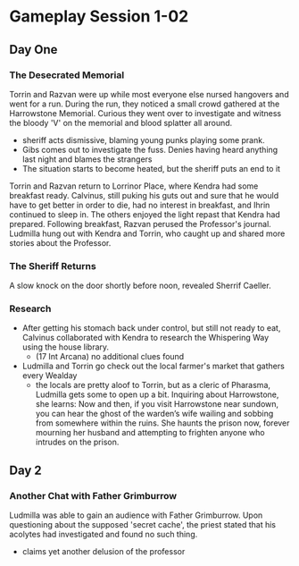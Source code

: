 # Gameplay Session 1-02

## Day One

### The Desecrated Memorial
Torrin and Razvan were up while most everyone else nursed hangovers and went for a run. During the run, they noticed a small crowd gathered at the Harrowstone Memorial. Curious they went over to investigate and witness the bloody 'V' on the memorial and blood splatter all around. 

- sheriff acts dismissive, blaming young punks playing some prank.
- Gibs comes out to investigate the fuss. Denies having heard anything last night and blames the strangers
- The situation starts to become heated, but the sheriff puts an end to it

Torrin and Razvan return to Lorrinor Place, where Kendra had some breakfast ready. Calvinus, still puking his guts out and sure that he would have to get better in order to die, had no interest in breakfast, and Ihrin continued to sleep in. The others enjoyed the light repast that Kendra had prepared. Following breakfast, Razvan perused the Professor's journal. Ludmilla hung out with Kendra and Torrin, who caught up and shared more stories about the Professor.

### The Sheriff Returns
A slow knock on the door shortly before noon, revealed Sherrif Caeller.

### Research
- After getting his stomach back under control, but still not ready to eat, Calvinus collaborated with Kendra to research the Whispering Way using the house library.
	- (17 Int Arcana) no additional clues found
- Ludmilla and Torrin go check out the local farmer's market that gathers every Wealday
	- the locals are pretty aloof to Torrin, but as a cleric of Pharasma, Ludmilla gets some to open up a bit. Inquiring about Harrowstone, she learns: Now and then, if you visit Harrowstone near sundown, you can hear the ghost of the warden’s wife wailing and sobbing from somewhere within the ruins. She haunts the prison now, forever mourning her husband and attempting to frighten anyone who intrudes on the prison.



## Day 2
### Another Chat with Father Grimburrow
Ludmilla was able to gain an audience with Father Grimburrow. Upon questioning about the supposed 'secret cache', the priest stated that his acolytes had investigated and found no such thing.
- claims yet another delusion of the professor





